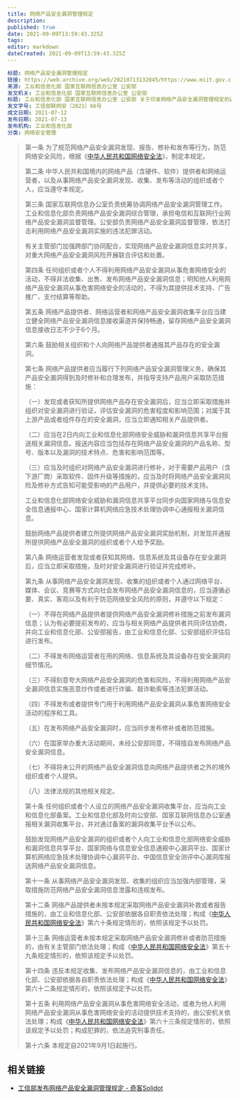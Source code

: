 ```yaml
---
title: 网络产品安全漏洞管理规定
description: 
published: true
date: 2021-09-09T13:59:43.325Z
tags:
editor: markdown
dateCreated: 2021-09-09T13:59:43.325Z
---
```


```YAML
标题: 网络产品安全漏洞管理规定
链接: https://web.archive.org/web/20210713132045/https://www.miit.gov.cn/jgsj/waj/wjfb/art/2021/art_96c2d3de7a6f400ea1d8522b7893db7a.html
来源: 工业和信息化部 国家互联网信息办公室 公安部
发文机关: 工业和信息化部 国家互联网信息办公室 公安部
标题: 工业和信息化部 国家互联网信息办公室 公安部 关于印发网络产品安全漏洞管理规定的通知
发文字号: 工信部联网安〔2021〕66号
成文日期: 2021-07-12
发布日期: 2021-07-13
发布机构: 工业和信息化部
分类: 网络安全管理
```

> 第一条 为了规范网络产品安全漏洞发现、报告、修补和发布等行为，防范网络安全风险，根据《[中华人民共和国网络安全法](/rule/中华人民共和国网络安全法.md)》，制定本规定。
>
> 第二条 中华人民共和国境内的网络产品（含硬件、软件）提供者和网络运营者，以及从事网络产品安全漏洞发现、收集、发布等活动的组织或者个人，应当遵守本规定。
>
> 第三条 国家互联网信息办公室负责统筹协调网络产品安全漏洞管理工作。工业和信息化部负责网络产品安全漏洞综合管理，承担电信和互联网行业网络产品安全漏洞监督管理。公安部负责网络产品安全漏洞监督管理，依法打击利用网络产品安全漏洞实施的违法犯罪活动。
>
> 有关主管部门加强跨部门协同配合，实现网络产品安全漏洞信息实时共享，对重大网络产品安全漏洞风险开展联合评估和处置。
>
> 第四条 任何组织或者个人不得利用网络产品安全漏洞从事危害网络安全的活动，不得非法收集、出售、发布网络产品安全漏洞信息；明知他人利用网络产品安全漏洞从事危害网络安全的活动的，不得为其提供技术支持、广告推广、支付结算等帮助。
>
> 第五条 网络产品提供者、网络运营者和网络产品安全漏洞收集平台应当建立健全网络产品安全漏洞信息接收渠道并保持畅通，留存网络产品安全漏洞信息接收日志不少于6个月。
>
> 第六条 鼓励相关组织和个人向网络产品提供者通报其产品存在的安全漏洞。
>
> 第七条 网络产品提供者应当履行下列网络产品安全漏洞管理义务，确保其产品安全漏洞得到及时修补和合理发布，并指导支持产品用户采取防范措施：
>
> （一）发现或者获知所提供网络产品存在安全漏洞后，应当立即采取措施并组织对安全漏洞进行验证，评估安全漏洞的危害程度和影响范围；对属于其上游产品或者组件存在的安全漏洞，应当立即通知相关产品提供者。
>
> （二）应当在2日内向工业和信息化部网络安全威胁和漏洞信息共享平台报送相关漏洞信息。报送内容应当包括存在网络产品安全漏洞的产品名称、型号、版本以及漏洞的技术特点、危害和影响范围等。
>
> （三）应当及时组织对网络产品安全漏洞进行修补，对于需要产品用户（含下游厂商）采取软件、固件升级等措施的，应当及时将网络产品安全漏洞风险及修补方式告知可能受影响的产品用户，并提供必要的技术支持。
>
> 工业和信息化部网络安全威胁和漏洞信息共享平台同步向国家网络与信息安全信息通报中心、国家计算机网络应急技术处理协调中心通报相关漏洞信息。
>
> 鼓励网络产品提供者建立所提供网络产品安全漏洞奖励机制，对发现并通报所提供网络产品安全漏洞的组织或者个人给予奖励。
>
> 第八条 网络运营者发现或者获知其网络、信息系统及其设备存在安全漏洞后，应当立即采取措施，及时对安全漏洞进行验证并完成修补。
>
> 第九条 从事网络产品安全漏洞发现、收集的组织或者个人通过网络平台、媒体、会议、竞赛等方式向社会发布网络产品安全漏洞信息的，应当遵循必要、真实、客观以及有利于防范网络安全风险的原则，并遵守以下规定：
>
> （一）不得在网络产品提供者提供网络产品安全漏洞修补措施之前发布漏洞信息；认为有必要提前发布的，应当与相关网络产品提供者共同评估协商，并向工业和信息化部、公安部报告，由工业和信息化部、公安部组织评估后进行发布。
>
> （二）不得发布网络运营者在用的网络、信息系统及其设备存在安全漏洞的细节情况。
>
> （三）不得刻意夸大网络产品安全漏洞的危害和风险，不得利用网络产品安全漏洞信息实施恶意炒作或者进行诈骗、敲诈勒索等违法犯罪活动。
>
> （四）不得发布或者提供专门用于利用网络产品安全漏洞从事危害网络安全活动的程序和工具。
>
> （五）在发布网络产品安全漏洞时，应当同步发布修补或者防范措施。
>
> （六）在国家举办重大活动期间，未经公安部同意，不得擅自发布网络产品安全漏洞信息。
>
> （七）不得将未公开的网络产品安全漏洞信息向网络产品提供者之外的境外组织或者个人提供。
>
> （八）法律法规的其他相关规定。
>
> 第十条 任何组织或者个人设立的网络产品安全漏洞收集平台，应当向工业和信息化部备案。工业和信息化部及时向公安部、国家互联网信息办公室通报相关漏洞收集平台，并对通过备案的漏洞收集平台予以公布。
>
> 鼓励发现网络产品安全漏洞的组织或者个人向工业和信息化部网络安全威胁和漏洞信息共享平台、国家网络与信息安全信息通报中心漏洞平台、国家计算机网络应急技术处理协调中心漏洞平台、中国信息安全测评中心漏洞库报送网络产品安全漏洞信息。
>
> 第十一条 从事网络产品安全漏洞发现、收集的组织应当加强内部管理，采取措施防范网络产品安全漏洞信息泄露和违规发布。
>
> 第十二条 网络产品提供者未按本规定采取网络产品安全漏洞补救或者报告措施的，由工业和信息化部、公安部依据各自职责依法处理；构成《[中华人民共和国网络安全法](/rule/中华人民共和国网络安全法.md)》第六十条规定情形的，依照该规定予以处罚。
>
> 第十三条 网络运营者未按本规定采取网络产品安全漏洞修补或者防范措施的，由有关主管部门依法处理；构成《[中华人民共和国网络安全法](/rule/中华人民共和国网络安全法.md)》第五十九条规定情形的，依照该规定予以处罚。
>
> 第十四条 违反本规定收集、发布网络产品安全漏洞信息的，由工业和信息化部、公安部依据各自职责依法处理；构成《[中华人民共和国网络安全法](/rule/中华人民共和国网络安全法.md)》第六十二条规定情形的，依照该规定予以处罚。
>
> 第十五条 利用网络产品安全漏洞从事危害网络安全活动，或者为他人利用网络产品安全漏洞从事危害网络安全的活动提供技术支持的，由公安机关依法处理；构成《[中华人民共和国网络安全法](/rule/中华人民共和国网络安全法.md)》第六十三条规定情形的，依照该规定予以处罚；构成犯罪的，依法追究刑事责任。
>
> 第十六条 本规定自2021年9月1日起施行。

## 相关链接

+ [工信部发布网络产品安全漏洞管理规定 - 奇客Solidot](https://web.archive.org/web/20210713132045/https://www.solidot.org/story?sid=68271)
